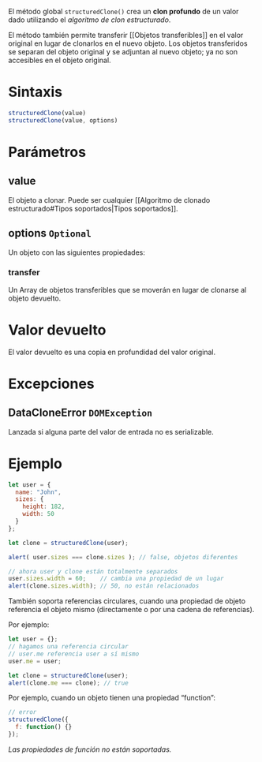 El método global `structuredClone()` crea un **clon profundo** de un valor dado utilizando el _algoritmo de clon estructurado_.

El método también permite transferir [[Objetos transferibles]] en el valor original en lugar de clonarlos en el nuevo objeto. Los objetos transferidos se separan del objeto original y se adjuntan al nuevo objeto; ya no son accesibles en el objeto original.

# Sintaxis

```js
structuredClone(value)
structuredClone(value, options)
```

# Parámetros

## value
El objeto a clonar. Puede ser cualquier [[Algoritmo de clonado estructurado#Tipos soportados|Tipos soportados]].

## options `Optional`
Un objeto con las siguientes propiedades:

### transfer
Un Array de objetos transferibles que se moverán en lugar de clonarse al objeto devuelto.

# Valor devuelto
El valor devuelto es una copia en profundidad del valor original.

# Excepciones
## DataCloneError `DOMException`
Lanzada si alguna parte del valor de entrada no es serializable.

# Ejemplo

```js
let user = {
  name: "John",
  sizes: {
    height: 182,
    width: 50
  }
};

let clone = structuredClone(user);

alert( user.sizes === clone.sizes ); // false, objetos diferentes

// ahora user y clone están totalmente separados
user.sizes.width = 60;    // cambia una propiedad de un lugar
alert(clone.sizes.width); // 50, no están relacionados
```

También soporta referencias circulares, cuando una propiedad de objeto referencia el objeto mismo (directamente o por una cadena de referencias).

Por ejemplo:
```js
let user = {};
// hagamos una referencia circular
// user.me referencia user a sí mismo
user.me = user;

let clone = structuredClone(user);
alert(clone.me === clone); // true
```

Por ejemplo, cuando un objeto tienen una propiedad “function”:

```js
// error
structuredClone({
  f: function() {}
});
```

_Las propiedades de función no están soportadas._

